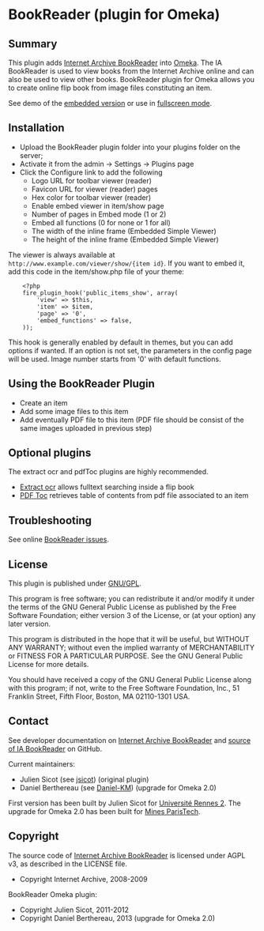 BookReader (plugin for Omeka)
=============================


Summary
-----------

This plugin adds [Internet Archive BookReader] into [Omeka].
The IA BookReader is used to view books from the Internet Archive online and can
also be used to view other books.
BookReader plugin for Omeka allows you to create online flip book from image
files constituting an item.

See demo of the [embedded version] or use in [fullscreen mode].


Installation
------------

- Upload the BookReader plugin folder into your plugins folder on the server;
- Activate it from the admin → Settings → Plugins page
- Click the Configure link to add the following
    - Logo URL for toolbar viewer (reader)
    - Favicon URL for viewer (reader) pages
    - Hex color for toolbar viewer (reader)
    - Enable embed viewer in item/show page
    - Number of pages in Embed mode (1 or 2)
    - Embed all functions (0 for none or 1 for all)
    - The width of the inline frame (Embedded Simple Viewer)
    - The height of the inline frame (Embedded Simple Viewer)

The viewer is always available at `http://www.example.com/viewer/show/{item id}`.
If you want to embed it, add this code in the item/show.php file of your theme:

```
    <?php
    fire_plugin_hook('public_items_show', array(
        'view' => $this,
        'item' => $item,
        'page' => '0',
        'embed_functions' => false,
    ));
```

This hook is generally enabled by default in themes, but you can add options if
wanted. If an option is not set, the parameters in the config page will be used.
Image number starts from '0' with default functions.


Using the BookReader Plugin
---------------------------

- Create an item
- Add some image files to this item
- Add eventually PDF file to this item (PDF file should be consist of the same
images uploaded in previous step)


Optional plugins
----------------

The extract ocr and pdfToc plugins are highly recommended.

- [Extract ocr] allows fulltext searching inside a flip book
- [PDF Toc] retrieves table of contents from pdf file associated to an item


Troubleshooting
---------------

See online [BookReader issues].


License
-------

This plugin is published under [GNU/GPL].

This program is free software; you can redistribute it and/or modify it under
the terms of the GNU General Public License as published by the Free Software
Foundation; either version 3 of the License, or (at your option) any later
version.

This program is distributed in the hope that it will be useful, but WITHOUT
ANY WARRANTY; without even the implied warranty of MERCHANTABILITY or FITNESS
FOR A PARTICULAR PURPOSE. See the GNU General Public License for more
details.

You should have received a copy of the GNU General Public License along with
this program; if not, write to the Free Software Foundation, Inc.,
51 Franklin Street, Fifth Floor, Boston, MA 02110-1301 USA.


Contact
-------

See developer documentation on [Internet Archive BookReader] and [source of IA BookReader]
on GitHub.

Current maintainers:
* Julien Sicot (see [jsicot]) (original plugin)
* Daniel Berthereau (see [Daniel-KM]) (upgrade for Omeka 2.0)

First version has been built by Julien Sicot for [Université Rennes 2].
The upgrade for Omeka 2.0 has been built for [Mines ParisTech].


Copyright
---------

The source code of [Internet Archive BookReader] is licensed under AGPL v3, as
described in the LICENSE file.

* Copyright Internet Archive, 2008-2009

BookReader Omeka plugin:

* Copyright Julien Sicot, 2011-2012
* Copyright Daniel Berthereau, 2013 (upgrade for Omeka 2.0)


[Omeka]: https://omeka.org "Omeka.org"
[Internet Archive BookReader]: http://openlibrary.org/dev/docs/bookreader
[source of IA BookReader]: http://github.com/openlibrary/bookreader
[embedded version]: http://bibnum.univ-rennes2.fr/items/show/566
[fullscreen mode]: http://bibnum.univ-rennes2.fr/viewer/show/566
[Extract ocr]: https://github.com/symac/Plugin-Extractocr
[PDF Toc]: http://omeka.org/add-ons/plugins/pdf-toc
[BookReader issues]: https://github.com/jsicot/BookReader/Issues "GitHub BookReader"
[GNU/GPL]: https://www.gnu.org/licenses/gpl-3.0.html "GNU/GPL v3"
[Daniel-KM]: https://github.com/Daniel-KM "Daniel Berthereau"
[jsicot]: https://github.com/jsicot "Julien Sicot"
[Université Rennes 2]: http://bibnum.univ-rennes2.fr
[Mines ParisTech]: http://bib.mines-paristech.fr "Mines ParisTech / ENSMP"


